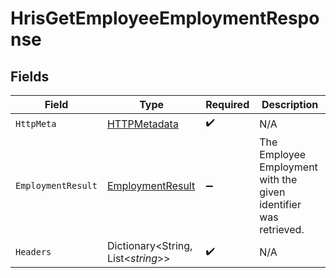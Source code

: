 # HrisGetEmployeeEmploymentResponse


## Fields

| Field                                                            | Type                                                             | Required                                                         | Description                                                      |
| ---------------------------------------------------------------- | ---------------------------------------------------------------- | ---------------------------------------------------------------- | ---------------------------------------------------------------- |
| `HttpMeta`                                                       | [HTTPMetadata](../../Models/Components/HTTPMetadata.md)          | :heavy_check_mark:                                               | N/A                                                              |
| `EmploymentResult`                                               | [EmploymentResult](../../Models/Components/EmploymentResult.md)  | :heavy_minus_sign:                                               | The Employee Employment with the given identifier was retrieved. |
| `Headers`                                                        | Dictionary<String, List<*string*>>                               | :heavy_check_mark:                                               | N/A                                                              |